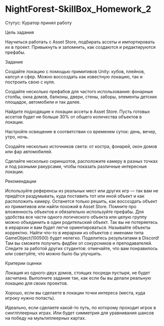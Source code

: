 # NightForest-SkillBox_Homework_2

Стутус: Куратор принял работу

Цель задания

Научиться работать с Asset Store, подбирать ассеты и импортировать их в проект. Привыкнуть и запомнить, как создаются и редактируются префабы.


Задание

Создайте локацию с помощью примитивов Unity: кубов, плейнов, капсул и сфер. Можно воссоздать как известную локацию, так и построить свою с нуля.

Создайте несколько префабов для частого использования: фонарные столбы, окна домов, балконы, двери, стены, заборы, элементы детских площадок, автомобили и так далее.

Найдите подходящие к локации ассеты в Asset Store. Пусть готовых ассетов будет не больше 30% от общего количества объектов в локации.

Настройте освещение в соответствии со временем суток: день, вечер, утро, ночь.

Создайте несколько источников света: от костра, фонарей, окон домов или фар автомобилей.

Сделайте несколько скриншотов, расположите камеру в разных точках и под разными ракурсами, чтобы показать различные интересные локации.

Рекомендации 

Используйте референсы из реальных мест или других игр — так вам не придётся раздумывать, куда поставить тот или иной объект и как расположить камеру. Останется только решить, как воссоздать объект из примитивов или найти похожий в Asset Store.
Помните про вложенность объектов и обязательно используйте префабы. Для удобства все части одного логического объекта или целую группу можно объединить в один родительский объект. Так вы не потеряетесь в иерархии и вам будет легче ориентироваться.
Называйте объекты корректно. Найти что-то в иерархии из объектов с именами типа GameObject(100500) будет нелегко.
Поделитесь результатами в Discord! Там вы сможете получить фидбек от сокурсников и преподавателей. Следите за работой других студентов: отмечайте, что вам понравилось или советуйте, что можно было бы улучшить.

Критерии оценки

Локация из одного-двух домов, стоящих посреди пустыря, не будет засчитана. Выполните задание так, как если бы вы делали реальную локацию для своих проектов. 

Хорошо, если вы сделаете в локации точки интереса (места, куда игроку нужно попасть). 

Идеально, если сделаете какой-то путь, по которому проходит игрок в синглплеерных играх. Или будет симметрия для уравнивания шансов на победу на мультиплеерных картах.
